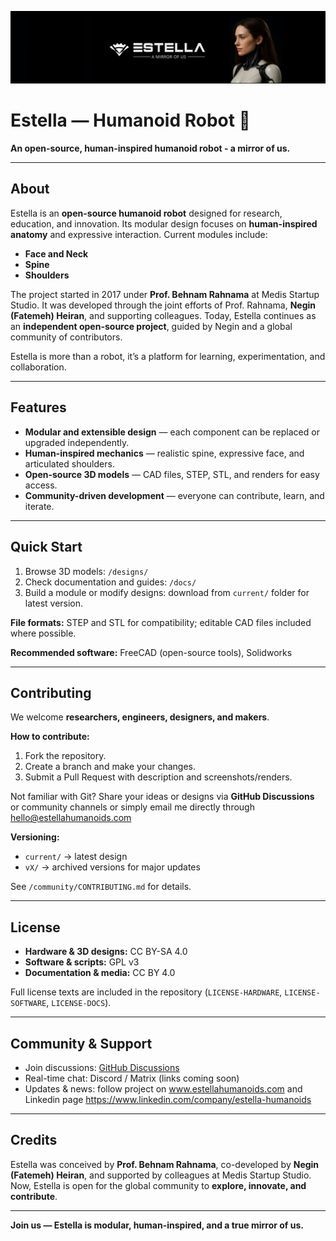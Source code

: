 <!-- Banner image -->
![Estella Banner](docs/banner.png)

# Estella — Humanoid Robot 🤖
**An open-source, human-inspired humanoid robot - a mirror of us.**

---

## About
Estella is an **open-source humanoid robot** designed for research, education, and innovation. Its modular design focuses on **human-inspired anatomy** and expressive interaction. Current modules include:

- **Face and Neck**
- **Spine**  
- **Shoulders**

The project started in 2017 under **Prof. Behnam Rahnama** at Medis Startup Studio. It was developed through the joint efforts of Prof. Rahnama, **Negin (Fatemeh) Heiran**, and supporting colleagues. Today, Estella continues as an **independent open-source project**, guided by Negin and a global community of contributors.

Estella is more than a robot, it’s a platform for learning, experimentation, and collaboration.

---

## Features
- **Modular and extensible design** — each component can be replaced or upgraded independently.  
- **Human-inspired mechanics** — realistic spine, expressive face, and articulated shoulders.  
- **Open-source 3D models** — CAD files, STEP, STL, and renders for easy access.  
- **Community-driven development** — everyone can contribute, learn, and iterate.

---

## Quick Start
1. Browse 3D models: `/designs/`  
2. Check documentation and guides: `/docs/`  
3. Build a module or modify designs: download from `current/` folder for latest version.

**File formats:** STEP and STL for compatibility; editable CAD files included where possible.

**Recommended software:** FreeCAD (open-source tools), Solidworks

---

## Contributing
We welcome **researchers, engineers, designers, and makers**.  

**How to contribute:**
1. Fork the repository.  
2. Create a branch and make your changes.  
3. Submit a Pull Request with description and screenshots/renders.  

Not familiar with Git? Share your ideas or designs via **GitHub Discussions** or community channels or simply email me directly through hello@estellahumanoids.com

**Versioning:**  
- `current/` → latest design  
- `vX/` → archived versions for major updates  

See `/community/CONTRIBUTING.md` for details.

---

## License
- **Hardware & 3D designs:** CC BY-SA 4.0  
- **Software & scripts:** GPL v3  
- **Documentation & media:** CC BY 4.0  

Full license texts are included in the repository (`LICENSE-HARDWARE`, `LICENSE-SOFTWARE`, `LICENSE-DOCS`).

---

## Community & Support
- Join discussions: [GitHub Discussions](#)  
- Real-time chat: Discord / Matrix (links coming soon)  
- Updates & news: follow project on www.estellahumanoids.com and Linkedin page https://www.linkedin.com/company/estella-humanoids

---

## Credits
Estella was conceived by **Prof. Behnam Rahnama**, co-developed by **Negin (Fatemeh) Heiran**, and supported by colleagues at Medis Startup Studio. Now, Estella is open for the global community to **explore, innovate, and contribute**.

---

**Join us — Estella is modular, human-inspired, and a true mirror of us.**

